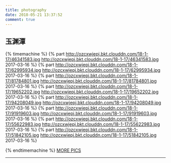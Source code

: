 ```yaml
---
title: photography
date: 2018-05-21 13:37:52
comment: true
---
```

## 玉渊潭 ​

{% timemachine %}
{% part http://ozcxwjepj.bkt.clouddn.com/18-1-17/46341583.jpg http://ozcxwjepj.bkt.clouddn.com/18-1-17/46341583.jpg 2017-03-16 %}
{% part http://ozcxwjepj.bkt.clouddn.com/18-1-17/62995934.jpg http://ozcxwjepj.bkt.clouddn.com/18-1-17/62995934.jpg 2017-03-16 %}
{% part http://ozcxwjepj.bkt.clouddn.com/18-1-17/81784801.jpg http://ozcxwjepj.bkt.clouddn.com/18-1-17/81784801.jpg 2017-03-16 %}
{% part http://ozcxwjepj.bkt.clouddn.com/18-1-17/19652202.jpg http://ozcxwjepj.bkt.clouddn.com/18-1-17/19652202.jpg 2017-03-16 %}​
{% part http://ozcxwjepj.bkt.clouddn.com/18-1-17/94208049.jpg http://ozcxwjepj.bkt.clouddn.com/18-1-17/94208049.jpg 2017-03-16 %}
{% part http://ozcxwjepj.bkt.clouddn.com/18-1-17/91919603.jpg http://ozcxwjepj.bkt.clouddn.com/18-1-17/91919603.jpg 2017-03-16 %}
{% part http://ozcxwjepj.bkt.clouddn.com/18-1-17/55622983.jpg http://ozcxwjepj.bkt.clouddn.com/18-1-17/55622983.jpg 2017-03-16 %}
{% part http://ozcxwjepj.bkt.clouddn.com/18-1-17/51842105.jpg http://ozcxwjepj.bkt.clouddn.com/18-1-17/51842105.jpg 2017-03-16 %}

{% endtimemachine %}
[MORE PICS](https://hadidjam.github.io/2017/03/16/%E7%8E%89%E6%B8%8A%E6%BD%AD/) 
*****
​


